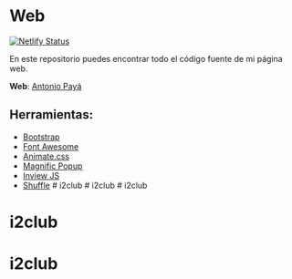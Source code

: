 # Web

[![Netlify Status](https://api.netlify.com/api/v1/badges/b4f1c45d-7302-4fdb-8a7a-748e54df4b13/deploy-status)](https://app.netlify.com/sites/antoniopg/deploys)

En este repositorio puedes encontrar todo el código fuente de mi página web.

**Web**: [Antonio Payá](http://www.antoniopg.tk)

## Herramientas:

- <a href="http://getbootstrap.com/" target="_blank">Bootstrap</a>
- <a href="https://fortawesome.github.io/Font-Awesome/" target="_blank">Font Awesome</a>
- <a href="https://daneden.github.io/animate.css/" target="_blank">Animate.css</a>
- <a href="http://dimsemenov.com/plugins/magnific-popup/" target="_blank">Magnific Popup</a>
- <a href="https://github.com/protonet/jquery.inview" target="_blank">Inview JS</a>
- <a href="http://vestride.github.io/Shuffle/" target="_blank">Shuffle</a>
#   i 2 c l u b  
 #   i 2 c l u b  
 # i2club
# i2club
# i2club
